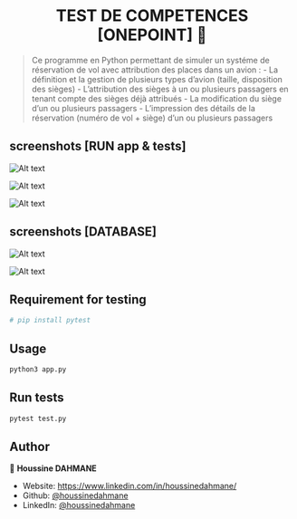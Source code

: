 <h1 align="center">TEST DE COMPETENCES [ONEPOINT] 👋</h1>
<p>
</p>

> Ce programme en Python permettant de simuler un systéme de réservation de vol avec attribution des places dans un avion :
    - La définition et la gestion de plusieurs types d’avion (taille, disposition des sièges)
    - L’attribution des sièges à un ou plusieurs passagers en tenant compte des sièges déjà attribués
    - La modification du siège d’un ou plusieurs passagers
    - L’impression des détails de la réservation (numéro de vol + siège) d’un ou plusieurs passagers

## screenshots [RUN app & tests]
<a align="center"> ![Alt text](https://github.com/houssinedahmane/OnePoint_test_de_comp-tences/blob/main/assets/images/menu.PNG?raw=true "MENU")</a>

![Alt text](https://github.com/houssinedahmane/OnePoint_test_de_comp-tences/blob/main/assets/images/pytest.PNG?raw=true "TEST RESULT")

![Alt text](https://github.com/houssinedahmane/OnePoint_test_de_comp-tences/blob/main/assets/images/report.PNG?raw=true "HTML TEST REPORT")


## screenshots [DATABASE]

![Alt text](https://github.com/houssinedahmane/OnePoint_test_de_comp-tences/blob/main/assets/images/db_avions.PNG?raw=true "db avions")

![Alt text](https://github.com/houssinedahmane/OnePoint_test_de_comp-tences/blob/main/assets/images/db_reservations.PNG.PNG?raw=true "db avions")

## Requirement for testing
```sh
# pip install pytest 
```

## Usage

```sh
python3 app.py
```

## Run tests

```sh
pytest test.py
```

## Author

👤 **Houssine DAHMANE**

* Website: https://www.linkedin.com/in/houssinedahmane/
* Github: [@houssinedahmane](https://github.com/houssinedahmane)
* LinkedIn: [@houssinedahmane](https://linkedin.com/in/houssinedahmane)


